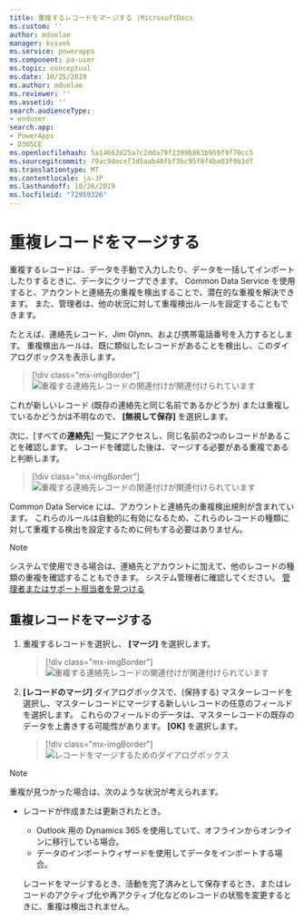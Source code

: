 ```yaml
---
title: 重複するレコードをマージする |MicrosoftDocs
ms.custom: ''
author: mduelae
manager: kvivek
ms.service: powerapps
ms.component: pa-user
ms.topic: conceptual
ms.date: 10/25/2019
ms.author: mduelae
ms.reviewer: ''
ms.assetid: ''
search.audienceType:
- enduser
search.app:
- PowerApps
- D365CE
ms.openlocfilehash: 5a14662d25a7c2dda79f2399b863b959f9f70cc5
ms.sourcegitcommit: 79ac9decef3d5aab40fbf3bc95f8f4ba03f9b3df
ms.translationtype: MT
ms.contentlocale: ja-JP
ms.lasthandoff: 10/26/2019
ms.locfileid: "72959326"
---
```

# <a name="merge-duplicate-records"></a>重複レコードをマージする 

重複するレコードは、データを手動で入力したり、データを一括してインポートしたりするときに、データにクリープできます。 Common Data Service を使用すると、アカウントと連絡先の重複を検出することで、潜在的な重複を解決できます。 また、管理者は、他の状況に対して重複検出ルールを設定することもできます。  
  
たとえば、連絡先レコード、Jim Glynn、および携帯電話番号を入力するとします。  重複検出ルールは、既に類似したレコードがあることを検出し、このダイアログボックスを表示します。  
  
 > [!div class="mx-imgBorder"] 
 > ![重複する連絡先レコードの関連付けが関連付けられています](media/duplicates-detected.png "重複する連絡先レコードの関連付けが関連付けられています")  
  
 これが新しいレコード (既存の連絡先と同じ名前であるかどうか) または重複しているかどうかは不明なので、 **[無視して保存]** を選択します。  
  
 次に、[すべての**連絡先**] 一覧にアクセスし、同じ名前の2つのレコードがあることを確認します。 レコードを確認した後は、マージする必要がある重複であると判断します。  
 
 > [!div class="mx-imgBorder"] 
 > ![重複する連絡先レコードの関連付けが関連付けられています](media/duplicates-detected_1.png "重複する連絡先レコードの関連付けが関連付けられています")  
 
Common Data Service には、アカウントと連絡先の重複検出規則が含まれています。 これらのルールは自動的に有効になるため、これらのレコードの種類に対して重複する検出を設定するために何もする必要はありません。  
  
> [!NOTE]
>  システムで使用できる場合は、連絡先とアカウントに加えて、他のレコードの種類の重複を確認することもできます。 システム管理者に確認してください。 [管理者またはサポート担当者を見つける](find-admin.md)  
  
## <a name="merge-duplicate-records"></a>重複レコードをマージする  
  
1. 重複するレコードを選択し、 **[マージ]** を選択します。  
  
   > [!div class="mx-imgBorder"] 
   > ![重複する連絡先レコードの関連付けが関連付けられています](media/duplicates-detected_2.png "重複する連絡先レコードの関連付けが関連付けられています")  
  
2. **[レコードのマージ]** ダイアログボックスで、(保持する) マスターレコードを選択し、マスターレコードにマージする新しいレコードの任意のフィールドを選択します。 これらのフィールドのデータは、マスターレコードの既存のデータを上書きする可能性があります。 **[OK]** を選択します。  
  
     
   > [!div class="mx-imgBorder"] 
   > ![レコードをマージするためのダイアログボックス](media/merge-records-dialog.png "レコードをマージするためのダイアログボックス")  
  
> [!NOTE]
>  重複が見つかった場合は、次のような状況が考えられます。  
> 
> - レコードが作成または更新されたとき。  
>   - Outlook 用の Dynamics 365 を使用していて、オフラインからオンラインに移行している場合。  
>   - データのインポートウィザードを使用してデータをインポートする場合。  
> 
>   レコードをマージするとき、活動を完了済みとして保存するとき、またはレコードのアクティブ化や再アクティブ化などのレコードの状態を変更するときに、重複は検出されません。  
